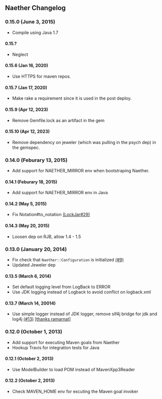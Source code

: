 ## Naether Changelog

### 0.15.0 (June 3, 2015)

* Compile using Java 1.7

#### 0.15.?

* Neglect

#### 0.15.6 (Jan 16, 2020)

* Use HTTPS for maven repos.

#### 0.15.7 (Jan 17, 2020)

* Make rake a requirement since it is used in the post deploy.

#### 0.15.9 (Apr 12, 2023)

* Remove Gemfile.lock as an artifact in the gem

#### 0.15.10 (Apr 12, 2023)

* Remove dependency on jeweler (which was pulling in the psych dep) in the gemspec.

### 0.14.0 (Feburary 13, 2015)

* Add support for NAETHER_MIRROR env when bootstraping Naether.
 
#### 0.14.1 (Feburary 18, 2015)

* Add support for NAETHER_MIRROR env in Java

#### 0.14.2 (May 5, 2015)

* Fix Notation#to_notation [(LockJar#29)](https://github.com/mguymon/lock_jar/issues/29)

#### 0.14.3 (May 20, 2015)

* Loosen dep on RJB, allow 1.4 - 1.5

### 0.13.0 (January 20, 2014)

* Fix check that `Naether::Configuration` is initialized [(#9)](https://github.com/mguymon/naether/issues/9)
* Updated Jeweler dep

#### 0.13.5 (March 6, 2014)

* Set default logging level from LogBack to ERROR
* Use JDK logging instead of Logback to avoid conflict on logback.xml

#### 0.13.7 (March 14, 20014)

* Use simple logger instead of JDK logger, remove slf4j bridge for jdk and log4j [(#13)](https://github.com/mguymon/naether/pull/13) [[thanks ramarnat]](https://github.com/ramarnat)

### 0.12.0 (October 1, 2013)

* Add support for executing Maven goals from Naether
* Hookup Travis for integration tests for Java

#### 0.12.1 (October 2, 2013)

* Use ModelBuilder to load POM instead of MavenXpp3Reader

#### 0.12.2 (October 2, 2013)

* Check MAVEN_HOME env for excuting the Maven goal invoker
